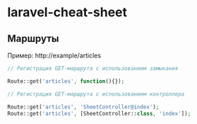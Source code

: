 # laravel-cheat-sheet

## Маршруты

Пример: http://example/articles

```php
// Регистрация GET-маршрута с использованием замыкания

Route::get('articles', function(){});
```

```php
// Регистрация GET-маршрута с использованием контроллера

Route::get('articles', 'SheetController@index');
Route::get('articles', [SheetController::class, 'index']);
```